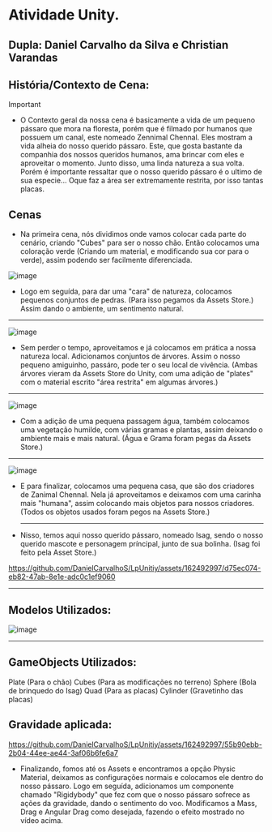 # Atividade Unity. 
## Dupla: Daniel Carvalho da Silva e Christian Varandas

## História/Contexto de Cena:
>[!Important]
>- O Contexto geral da nossa cena é basicamente a vida de um pequeno pássaro que mora na floresta, porém que é filmado por humanos que possuem um canal, este nomeado Zennimal Chennal. Eles mostram a vida alheia do nosso querido pássaro. Este, que gosta bastante da companhia dos nossos queridos humanos, ama brincar com eles e aproveitar o momento. Junto disso, uma linda natureza a sua volta. Porém é importante ressaltar que o nosso querido pássaro é o ultimo de sua especie... Oque faz a área ser extremamente restrita, por isso tantas placas.

## Cenas
- Na primeira cena, nós dividimos onde vamos colocar cada parte do cenário, criando "Cubes" para ser o nosso chão. Então colocamos uma coloração verde (Criando um material, e modificando sua cor para o verde), assim podendo ser facilmente diferenciada.
  
![image](https://github.com/DanielCarvalhoS/LpUnitiy/assets/162492997/13efb44c-2a4f-44f4-860a-0ac699378bac)

- Logo em seguída, para dar uma "cara" de natureza, colocamos pequenos conjuntos de pedras. (Para isso pegamos da Assets Store.) Assim dando o ambiente, um sentimento natural.

________________________________________________________________________________________________________________________________________________________________________________________________________________________________________________________________________

![image](https://github.com/DanielCarvalhoS/LpUnitiy/assets/162492997/3be22c4b-7008-4e61-9d64-fc9e4a80b37f)

- Sem perder o tempo, aproveitamos e já colocamos em prática a nossa natureza local. Adicionamos conjuntos de árvores. Assim o nosso pequeno amiguinho, passáro, pode ter o seu local de vivência. (Ambas árvores vieram da Assets Store do Unity, com uma adição de "plates" com o material escrito "área restrita" em algumas árvores.)

________________________________________________________________________________________________________________________________________________________________________________________________________________________________________________________________________
![image](https://github.com/DanielCarvalhoS/LpUnitiy/assets/162492997/9cee747e-cb0e-41a8-b6f6-2a368820b3d3)

- Com a adição de uma pequena passagem água, também colocamos uma vegetação humilde, com várias gramas e plantas, assim deixando o ambiente mais e mais natural. (Água e Grama foram pegas da Assets Store.)

________________________________________________________________________________________________________________________________________________________________________________________________________________________________________________________________________
![image](https://github.com/DanielCarvalhoS/LpUnitiy/assets/162492997/19c0a5b7-b15e-4943-a7b4-7113ffa2f1c5)

- E para finalizar, colocamos uma pequena casa, que são dos criadores de Zanimal Chennal. Nela já aproveitamos e deixamos com uma carinha mais "humana", assim colocando mais objetos para nossos criadores. (Todos os objetos usados foram pegos na Assets Store.)

  ________________________________________________________________________________________________________________________________________________________________________________________________________________________________________________________________________

- Nisso, temos aqui nosso querido pássaro, nomeado Isag, sendo o nosso querido mascote e personagem príncipal, junto de sua bolinha. (Isag foi feito pela Asset Store.)

https://github.com/DanielCarvalhoS/LpUnitiy/assets/162492997/d75ec074-eb82-47ab-8e1e-adc0c1ef9060
________________________________________________________________________________________________________________________________________________________________________________________________________________________________________________________________________
## Modelos Utilizados:

![image](https://github.com/DanielCarvalhoS/LpUnitiy/assets/162492997/94676f32-f7ea-4939-adfa-e47fec35fae3)

________________________________________________________________________________________________________________________________________________________________________________________________________________________________________________________________________
## GameObjects Utilizados:
Plate (Para o chão) 
Cubes (Para as modificações no terreno)
Sphere (Bola de brinquedo do Isag)
Quad (Para as placas)
Cylinder (Gravetinho das placas)

## Gravidade aplicada:
https://github.com/DanielCarvalhoS/LpUnitiy/assets/162492997/55b90ebb-2b04-44ee-ae44-3af06b6fe6a7

- Finalizando, fomos até os Assets e encontramos a opção Physic Material, deixamos as configurações normais e colocamos ele dentro do nosso pássaro. Logo em seguída, adicionamos um componente chamado "Rigidybody" que fez com que o nosso pássaro sofrece as ações da gravidade, dando o sentimento do voo. Modificamos a Mass, Drag e Angular Drag como desejada, fazendo o efeito mostrado no vídeo acima.

